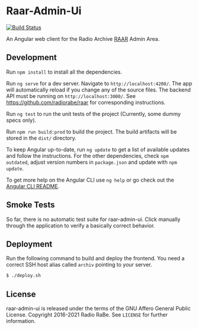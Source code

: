 # Raar-Admin-Ui

[![Build Status](https://github.com/radiorabe/raar-admin-ui/actions/workflows/build.yml/badge.svg)](https://github.com/radiorabe/raar-admin-ui/actions/workflows/build.yml)

An Angular web client for the Radio Archive [RAAR](https://github.com/radiorabe/raar) Admin Area.

## Development

Run `npm install` to install all the dependencies.

Run `ng serve` for a dev server. Navigate to `http://localhost:4200/`. The app will automatically reload if you change any of the source files. The backend API must be running on `http://localhost:3000/`. See https://github.com/radiorabe/raar for corresponding instructions.

Run `ng test` to run the unit tests of the project (Currently, some dummy specs only).

Run `npm run build:prod` to build the project. The build artifacts will be stored in the `dist/` directory.

To keep Angular up-to-date, run `ng update` to get a list of available updates and follow the instructions. For the other dependencies, check `npm outdated`, adjust version numbers in `package.json` and update with `npm update`.

To get more help on the Angular CLI use `ng help` or go check out the [Angular CLI README](https://github.com/angular/angular-cli/blob/master/README.md).

## Smoke Tests

So far, there is no automatic test suite for raar-admin-ui. Click manually through the application to verify a basically correct behavior.

## Deployment

Run the following command to build and deploy the frontend. You need a correct
SSH host alias called `archiv` pointing to your server.

```bash
$ ./deploy.sh
```

## License

raar-admin-ui is released under the terms of the GNU Affero General Public License.
Copyright 2016-2021 Radio RaBe.
See `LICENSE` for further information.
